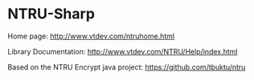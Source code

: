 # NTRU-Sharp
 Home page: http://www.vtdev.com/ntruhome.html
 
 Library Documentation: http://www.vtdev.com/NTRU/Help/index.html
 
 Based on the NTRU Encrypt java project: https://github.com/tbuktu/ntru
